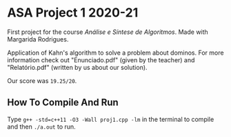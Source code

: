 # ASA Project 1 2020-21
First project for the course *Análise e Síntese de Algoritmos*. Made with Margarida Rodrigues.

Application of Kahn's algorithm to solve a problem about dominos. For more information check out "Enunciado.pdf" (given by the teacher) and "Relatório.pdf" (written by us about our solution).

Our score was `19.25/20`.

## How To Compile And Run
Type `g++ -std=c++11 -O3 -Wall proj1.cpp -lm` in the terminal to compile and then `./a.out` to run.
